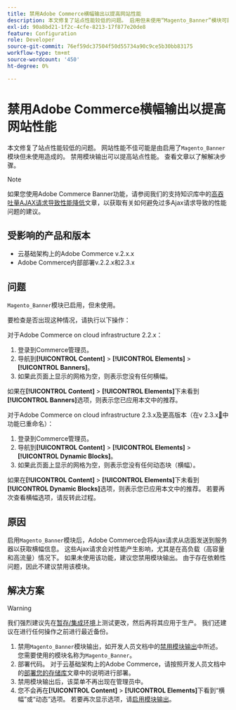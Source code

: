 ```yaml
---
title: 禁用Adobe Commerce横幅输出以提高网站性能
description: 本文修复了站点性能较低的问题。 启用但未使用“Magento_Banner”模块可能会导致网站性能降低。 禁用模块输出可以提高站点性能。 查看文章以了解解决步骤。
exl-id: 90a8bd21-1f2c-4cfe-8213-17f877e20de8
feature: Configuration
role: Developer
source-git-commit: 76ef59dc37504f50d55734a90c9ce5b30bb83175
workflow-type: tm+mt
source-wordcount: '450'
ht-degree: 0%

---
```


# 禁用Adobe Commerce横幅输出以提高网站性能

本文修复了站点性能较低的问题。 网站性能不佳可能是由启用了`Magento_Banner`模块但未使用造成的。 禁用模块输出可以提高站点性能。 查看文章以了解解决步骤。

>[!NOTE]
>
>如果您使用Adobe Commerce Banner功能，请参阅我们的支持知识库中的[高吞吐量AJAX请求导致性能降低](/help/troubleshooting/miscellaneous/high-throughput-ajax-requests-cause-poor-performance.md)文章，以获取有关如何避免过多Ajax请求导致的性能问题的建议。

## 受影响的产品和版本

* 云基础架构上的Adobe Commerce v.2.x.x
* Adobe Commerce内部部署v.2.2.x和2.3.x

## 问题

`Magento_Banner`模块已启用，但未使用。

要检查是否出现这种情况，请执行以下操作：

对于Adobe Commerce on cloud infrastructure 2.2.x：

1. 登录到Commerce管理员。
1. 导航到&#x200B;**[!UICONTROL Content]** > **[!UICONTROL Elements]** > **[!UICONTROL Banners]**。
1. 如果此页面上显示的网格为空，则表示您没有任何横幅。

如果在&#x200B;**[!UICONTROL Content]** > **[!UICONTROL Elements]**&#x200B;下未看到&#x200B;**[!UICONTROL Banners]**&#x200B;选项，则表示您已应用本文中的推荐。

对于Adobe Commerce on cloud infrastructure 2.3.x及更高版本（在v 2.3.x[&#128279;](https://commerce-docs.github.io/devdocs-archive/2.3/guides/v2.3/release-notes/ReleaseNotes2.3.0Commerce.html#banner-now-dynamic-block)中功能已重命名）：

1. 登录到Commerce管理员。
1. 导航到&#x200B;**[!UICONTROL Content]** > **[!UICONTROL Elements]** > **[!UICONTROL Dynamic Blocks]**。
1. 如果此页面上显示的网格为空，则表示您没有任何动态块（横幅）。

如果在&#x200B;**[!UICONTROL Content]** > **[!UICONTROL Elements]**&#x200B;下未看到&#x200B;**[!UICONTROL Dynamic Blocks]**&#x200B;选项，则表示您已应用本文中的推荐。 若要再次查看横幅选项，请反转此过程。

## 原因

启用`Magento_Banner`模块后，Adobe Commerce会将Ajax请求从店面发送到服务器以获取横幅信息。 这些Ajax请求会对性能产生影响，尤其是在高负载（高容量和高流量）情况下。 如果未使用该功能，建议您禁用模块输出。 由于存在依赖性问题，因此不建议禁用该模块。

## 解决方案

>[!WARNING]
>
>我们强烈建议先在[暂存/集成环境](/help/announcements/adobe-commerce-announcements/integration-environment-enhancement-request-pro-and-starter.md)上测试更改，然后再将其应用于生产。 我们还建议在进行任何操作之前进行最近备份。

1. 禁用`Magento_Banner`模块输出，如开发人员文档中的[禁用模块输出](https://experienceleague.adobe.com/en/docs/commerce-operations/configuration-guide/files/disable-module-output)中所述。 您需要使用的模块名称为`Magento_Banner`。
1. 部署代码。 对于云基础架构上的Adobe Commerce，请按照开发人员文档中的[部署您的存储库](https://experienceleague.adobe.com/en/docs/commerce-cloud-service/user-guide/develop/deploy/staging-production)文章中的说明进行部署。
1. 禁用模块输出后，该菜单不再出现在管理员中。
1. 您不会再在&#x200B;**[!UICONTROL Content]** > **[!UICONTROL Elements]**&#x200B;下看到“横幅”或“动态”选项。 若要再次显示选项，请[启用模块输出](https://experienceleague.adobe.com/en/docs/commerce-operations/configuration-guide/files/disable-module-output?lang=en#disable-module-output-in-a-simple-deployment)。

